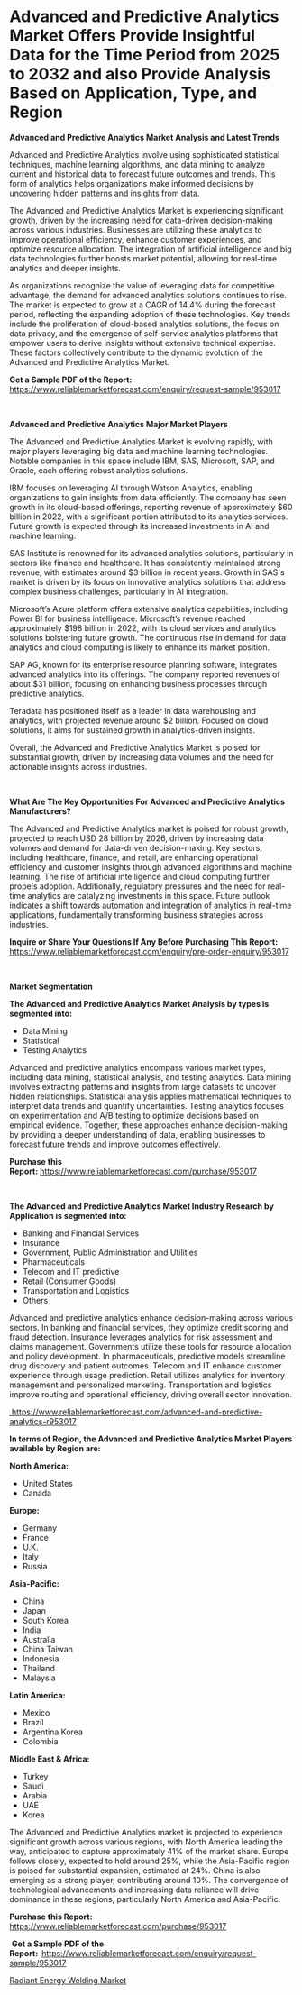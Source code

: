 <p><h1>Advanced and Predictive Analytics Market Offers Provide Insightful Data for the Time Period from 2025 to 2032 and also Provide Analysis Based on Application, Type, and Region</h1></p><p><strong>Advanced and Predictive Analytics Market Analysis and Latest Trends</strong></p>
<p><p>Advanced and Predictive Analytics involve using sophisticated statistical techniques, machine learning algorithms, and data mining to analyze current and historical data to forecast future outcomes and trends. This form of analytics helps organizations make informed decisions by uncovering hidden patterns and insights from data.</p><p>The Advanced and Predictive Analytics Market is experiencing significant growth, driven by the increasing need for data-driven decision-making across various industries. Businesses are utilizing these analytics to improve operational efficiency, enhance customer experiences, and optimize resource allocation. The integration of artificial intelligence and big data technologies further boosts market potential, allowing for real-time analytics and deeper insights.</p><p>As organizations recognize the value of leveraging data for competitive advantage, the demand for advanced analytics solutions continues to rise. The market is expected to grow at a CAGR of 14.4% during the forecast period, reflecting the expanding adoption of these technologies. Key trends include the proliferation of cloud-based analytics solutions, the focus on data privacy, and the emergence of self-service analytics platforms that empower users to derive insights without extensive technical expertise. These factors collectively contribute to the dynamic evolution of the Advanced and Predictive Analytics Market.</p></p>
<p><strong>Get a Sample PDF of the Report:&nbsp;</strong> <a href="https://www.reliablemarketforecast.com/enquiry/request-sample/953017?utm_campaign=3046&utm_medium=2&utm_source=Github&utm_content=ia&utm_term=07032025&utm_id=advanced-and-predictive-analytics">https://www.reliablemarketforecast.com/enquiry/request-sample/953017</a></p>
<p>&nbsp;</p>
<p><strong>Advanced and Predictive Analytics Major Market Players</strong></p>
<p><p>The Advanced and Predictive Analytics Market is evolving rapidly, with major players leveraging big data and machine learning technologies. Notable companies in this space include IBM, SAS, Microsoft, SAP, and Oracle, each offering robust analytics solutions.</p><p>IBM focuses on leveraging AI through Watson Analytics, enabling organizations to gain insights from data efficiently. The company has seen growth in its cloud-based offerings, reporting revenue of approximately $60 billion in 2022, with a significant portion attributed to its analytics services. Future growth is expected through its increased investments in AI and machine learning.</p><p>SAS Institute is renowned for its advanced analytics solutions, particularly in sectors like finance and healthcare. It has consistently maintained strong revenue, with estimates around $3 billion in recent years. Growth in SAS's market is driven by its focus on innovative analytics solutions that address complex business challenges, particularly in AI integration.</p><p>Microsoft’s Azure platform offers extensive analytics capabilities, including Power BI for business intelligence. Microsoft’s revenue reached approximately $198 billion in 2022, with its cloud services and analytics solutions bolstering future growth. The continuous rise in demand for data analytics and cloud computing is likely to enhance its market position.</p><p>SAP AG, known for its enterprise resource planning software, integrates advanced analytics into its offerings. The company reported revenues of about $31 billion, focusing on enhancing business processes through predictive analytics.</p><p>Teradata has positioned itself as a leader in data warehousing and analytics, with projected revenue around $2 billion. Focused on cloud solutions, it aims for sustained growth in analytics-driven insights.</p><p>Overall, the Advanced and Predictive Analytics Market is poised for substantial growth, driven by increasing data volumes and the need for actionable insights across industries.</p></p>
<p>&nbsp;</p>
<p><strong>What Are The Key Opportunities For Advanced and Predictive Analytics Manufacturers?</strong></p>
<p><p>The Advanced and Predictive Analytics market is poised for robust growth, projected to reach USD 28 billion by 2026, driven by increasing data volumes and demand for data-driven decision-making. Key sectors, including healthcare, finance, and retail, are enhancing operational efficiency and customer insights through advanced algorithms and machine learning. The rise of artificial intelligence and cloud computing further propels adoption. Additionally, regulatory pressures and the need for real-time analytics are catalyzing investments in this space. Future outlook indicates a shift towards automation and integration of analytics in real-time applications, fundamentally transforming business strategies across industries.</p></p>
<p><strong>Inquire or Share Your Questions If Any Before Purchasing This Report:</strong> <a href="https://www.reliablemarketforecast.com/enquiry/pre-order-enquiry/953017?utm_campaign=3046&utm_medium=2&utm_source=Github&utm_content=ia&utm_term=07032025&utm_id=advanced-and-predictive-analytics">https://www.reliablemarketforecast.com/enquiry/pre-order-enquiry/953017</a></p>
<p>&nbsp;</p>
<p><strong>Market Segmentation</strong></p>
<p><strong>The Advanced and Predictive Analytics Market Analysis by types is segmented into:</strong></p>
<p><ul><li>Data Mining</li><li>Statistical</li><li>Testing Analytics</li></ul></p>
<p><p>Advanced and predictive analytics encompass various market types, including data mining, statistical analysis, and testing analytics. Data mining involves extracting patterns and insights from large datasets to uncover hidden relationships. Statistical analysis applies mathematical techniques to interpret data trends and quantify uncertainties. Testing analytics focuses on experimentation and A/B testing to optimize decisions based on empirical evidence. Together, these approaches enhance decision-making by providing a deeper understanding of data, enabling businesses to forecast future trends and improve outcomes effectively.</p></p>
<p><strong>Purchase this Report:&nbsp;</strong><a href="https://www.reliablemarketforecast.com/purchase/953017?utm_campaign=3046&utm_medium=2&utm_source=Github&utm_content=ia&utm_term=07032025&utm_id=advanced-and-predictive-analytics">https://www.reliablemarketforecast.com/purchase/953017</a></p>
<p>&nbsp;</p>
<p><strong>The Advanced and Predictive Analytics Market Industry Research by Application is segmented into:</strong></p>
<p><ul><li>Banking and Financial Services</li><li>Insurance</li><li>Government, Public Administration and Utilities</li><li>Pharmaceuticals</li><li>Telecom and IT predictive</li><li>Retail (Consumer Goods)</li><li>Transportation and Logistics</li><li>Others</li></ul></p>
<p><p>Advanced and predictive analytics enhance decision-making across various sectors. In banking and financial services, they optimize credit scoring and fraud detection. Insurance leverages analytics for risk assessment and claims management. Governments utilize these tools for resource allocation and policy development. In pharmaceuticals, predictive models streamline drug discovery and patient outcomes. Telecom and IT enhance customer experience through usage prediction. Retail utilizes analytics for inventory management and personalized marketing. Transportation and logistics improve routing and operational efficiency, driving overall sector innovation.</p></p>
<p><a href="https://www.reliablemarketforecast.com/advanced-and-predictive-analytics-r953017?utm_campaign=3046&utm_medium=2&utm_source=Github&utm_content=ia&utm_term=07032025&utm_id=advanced-and-predictive-analytics">&nbsp;https://www.reliablemarketforecast.com/advanced-and-predictive-analytics-r953017</a></p>
<p><strong>In terms of Region, the Advanced and Predictive Analytics Market Players available by Region are:</strong></p>
<p>
    <p> <strong> North America: </strong>
        <ul>
            <li>United States</li>
            <li>Canada</li>
        </ul>
        </p> 
    <p> <strong> Europe: </strong>
        <ul>
            <li>Germany</li>
            <li>France</li>
            <li>U.K.</li>
            <li>Italy</li>
            <li>Russia</li>
        </ul>
        </p> 
    <p> <strong> Asia-Pacific: </strong>
        <ul>
            <li>China</li>
            <li>Japan</li>
            <li>South Korea</li>
            <li>India</li>
            <li>Australia</li>
            <li>China Taiwan</li>
            <li>Indonesia</li>
            <li>Thailand</li>
            <li>Malaysia</li>
        </ul>
        </p> 
    <p> <strong> Latin America: </strong>
        <ul>
            <li>Mexico</li>
            <li>Brazil</li>
            <li>Argentina Korea</li>
            <li>Colombia</li>
        </ul>
        </p> 
    <p> <strong> Middle East & Africa: </strong>
        <ul>
            <li>Turkey</li>
            <li>Saudi</li>
            <li>Arabia</li>
            <li>UAE</li>
            <li>Korea</li>
        </ul>
    </p>
    </p>
<p><p>The Advanced and Predictive Analytics market is projected to experience significant growth across various regions, with North America leading the way, anticipated to capture approximately 41% of the market share. Europe follows closely, expected to hold around 25%, while the Asia-Pacific region is poised for substantial expansion, estimated at 24%. China is also emerging as a strong player, contributing around 10%. The convergence of technological advancements and increasing data reliance will drive dominance in these regions, particularly North America and Asia-Pacific.</p></p>
<p><strong>Purchase this Report: </strong><a href="https://www.reliablemarketforecast.com/purchase/953017?utm_campaign=3046&utm_medium=2&utm_source=Github&utm_content=ia&utm_term=07032025&utm_id=advanced-and-predictive-analytics">https://www.reliablemarketforecast.com/purchase/953017</a></p>
<p>&nbsp;<strong>Get a Sample PDF of the Report:&nbsp;&nbsp;</strong><a href="https://www.reliablemarketforecast.com/enquiry/request-sample/953017?utm_campaign=3046&utm_medium=2&utm_source=Github&utm_content=ia&utm_term=07032025&utm_id=advanced-and-predictive-analytics">https://www.reliablemarketforecast.com/enquiry/request-sample/953017</a></p>
<p><strong></strong></p>
<p><p><a href="https://github.com/ajayanhaizan/Market-Research-Report-List-1/blob/main/radiant-energy-welding-market.md?utm_campaign=3046&utm_medium=2&utm_source=Github&utm_content=ia&utm_term=07032025&utm_id=advanced-and-predictive-analytics">Radiant Energy Welding Market</a></p></p>